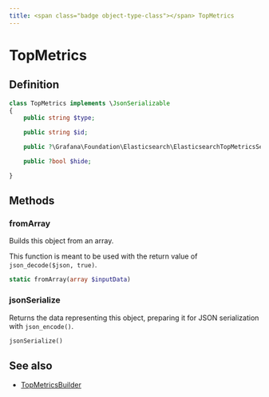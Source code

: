 ```yaml
---
title: <span class="badge object-type-class"></span> TopMetrics
---
```

# <span class="badge object-type-class"></span> TopMetrics

## Definition

```php
class TopMetrics implements \JsonSerializable
{
    public string $type;

    public string $id;

    public ?\Grafana\Foundation\Elasticsearch\ElasticsearchTopMetricsSettings $settings;

    public ?bool $hide;

}
```
## Methods

### <span class="badge object-method"></span> fromArray

Builds this object from an array.

This function is meant to be used with the return value of `json_decode($json, true)`.

```php
static fromArray(array $inputData)
```

### <span class="badge object-method"></span> jsonSerialize

Returns the data representing this object, preparing it for JSON serialization with `json_encode()`.

```php
jsonSerialize()
```

## See also

 * <span class="badge builder"></span> [TopMetricsBuilder](./builder-TopMetricsBuilder.md)
